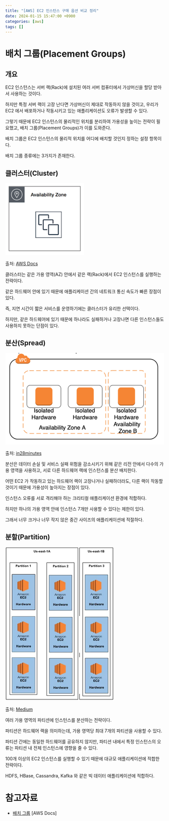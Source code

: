 ```yaml
---
title: "[AWS] EC2 인스턴스 구매 옵션 비교 정리"
date: 2024-01-15 15:47:00 +0900
categories: [aws]
tags: []
---
```


# 배치 그룹(Placement Groups)

## 개요

EC2 인스턴스는 서버 랙(Rack)에 설치된 여러 서버 컴퓨터에서 가상머신을 할당 받아서 사용하는 것이다.

하지만 특정 서버 랙이 고장 난다면 가상머신이 제대로 작동하지 않을 것이고, 우리가 EC2 에서 배포하거나 작동시키고 있는 애플리케이션도 오류가 발생할 수 있다.

그렇기 때문에 EC2 인스턴스의 물리적인 위치를 분리하여 가용성을 높이는 전략이 필요했고, 배치 그룹(Placement Groups)가 이를 도와준다.

배치 그룹은 EC2 인스턴스의 물리적 위치를 어디에 배치할 것인지 정하는 설정 항목이다.

배치 그룹 종류에는 3가지가 존재한다.

## 클러스터(Cluster)

![출처: [AWS Docs](https://docs.aws.amazon.com/ko_kr/AWSEC2/latest/UserGuide/placement-groups.html)](/assets/images/2024/2024-01-15-aws-ec2-placement-groups/1.png)

출처: [AWS Docs](https://docs.aws.amazon.com/ko_kr/AWSEC2/latest/UserGuide/placement-groups.html)

클러스터는 같은 가용 영역(AZ) 안에서 같은 랙(Rack)에서 EC2 인스턴스를 실행하는 전략이다.

같은 하드웨어 안에 있기 때문에 애플리케이션 간의 네트워크 통신 속도가 빠른 장점이 있다.

즉, 지연 시간이 짧은 서비스를 운영하기에는 클러스터가 유리한 선택이다.

하지만, 같은 하드웨어에 있기 때문에 하나라도 실패하거나 고장나면 다른 인스턴스들도 사용하지 못하는 단점이 있다.

## 분산(Spread)

![출처: [in28minutes](https://cloud.in28minutes.com/aws-certification-ec2-placement-groups)](/assets/images/2024/2024-01-15-aws-ec2-placement-groups/2.png)

출처: [in28minutes](https://cloud.in28minutes.com/aws-certification-ec2-placement-groups)

분산은 데이터 손실 및 서비스 실패 위험을 감소시키기 위해 같은 리전 안에서 다수의 가용 영역을 사용하고, 서로 다른 하드웨어 랙에 인스턴스를 분산 배치한다.

어떤 EC2 가 작동하고 있는 하드웨어 랙이 고장나거나 실패하더라도, 다른 랙이 작동할 것이기 때문에 가용성이 높아지는 장점이 있다.

인스턴스 오류를 서로 격리해야 하는 크리티컬 애플리케이션 환경에 적합하다.

하지만 하나의 가용 영역 안에 인스턴스 7개만 사용할 수 있다는 제한이 있다.

그래서 너무 크거나 너무 작지 않은 중간 사이즈의 애플리케이션에 적절하다.

## 분할(Partition)

![출처: [Medium](https://enlear.academy/lets-talk-about-ec2-placement-groups-and-hibernate-a6e4bed854c)](/assets/images/2024/2024-01-15-aws-ec2-placement-groups/3.png)

출처: [Medium](https://enlear.academy/lets-talk-about-ec2-placement-groups-and-hibernate-a6e4bed854c)

여러 가용 영역의 파티션에 인스턴스를 분산하는 전략이다.

파티션은 하드웨어 랙을 의미하는데, 가용 영역당 최대 7개의 파티션을 사용할 수 있다.

파티션 간에는 동일한 하드웨어를 공유하지 않지만, 파티션 내에서 특정 인스턴스의 오류는 파티션 내 전체 인스턴스에 영향을 줄 수 있다.

100개 이상의 EC2 인스턴스를 실행할 수 있기 때문에 대규모 애플리케이션에 적합한 전략이다.

HDFS, HBase, Cassandra, Kafka 와 같은 빅 데이터 애플리케이션에 적합하다.

# 참고자료

- [배치 그룹](https://docs.aws.amazon.com/ko_kr/AWSEC2/latest/UserGuide/placement-groups.html) [AWS Docs]